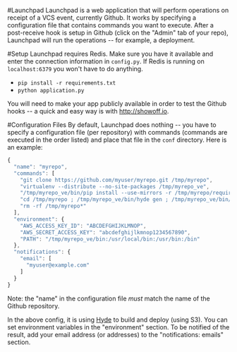 #Launchpad
Launchpad is a web application that will perform operations on receipt of a VCS event, currently Github.  It works by specifying a configuration file that contains commands you want to execute.  After a post-receive hook is setup in Github (click on the "Admin" tab of your repo), Launchpad will run the operations -- for example, a deployment.

#Setup
Launchpad requires Redis.  Make sure you have it available and enter the connection information in `config.py`.  If Redis is running on `localhost:6379` you won't have to do anything.

* `pip install -r requirements.txt`
* `python application.py`

You will need to make your app publicly available in order to test the Github hooks -- a quick and easy way is with http://showoff.io.

#Configuration Files
By default, Launchpad does nothing -- you have to specify a configuration file (per repository) with commands (commands are executed in the order listed) and place that file in the `conf` directory.  Here is an example:

```javascript
{
  "name": "myrepo",
  "commands": [
    "git clone https://github.com/myuser/myrepo.git /tmp/myrepo",
    "virtualenv --distribute --no-site-packages /tmp/myrepo_ve",
    "/tmp/myrepo_ve/bin/pip install --use-mirrors -r /tmp/myrepo/requirements.txt",
    "cd /tmp/myrepo ; /tmp/myrepo_ve/bin/hyde gen ; /tmp/myrepo_ve/bin/hyde publish -c prod.yaml",
    "rm -rf /tmp/myrepo*"
  ],
  "environment": {
    "AWS_ACCESS_KEY_ID": "ABCDEFGHIJKLMNOP",
    "AWS_SECRET_ACCESS_KEY": "abcdefghijlkmnop1234567890",
    "PATH": "/tmp/myrepo_ve/bin:/usr/local/bin:/usr/bin:/bin"
  },
  "notifications": {
    "email": [
      "myuser@example.com"
    ]
  }
}
```

Note: the "name" in the configuration file *must* match the name of the Github repository.

In the above config, it is using [Hyde](https://github.com/hyde/hyde) to build and deploy (using S3).  You can set environment variables in the "environment" section.  To be notified of the result, add your email address (or addresses) to the "notifications: emails" section.
